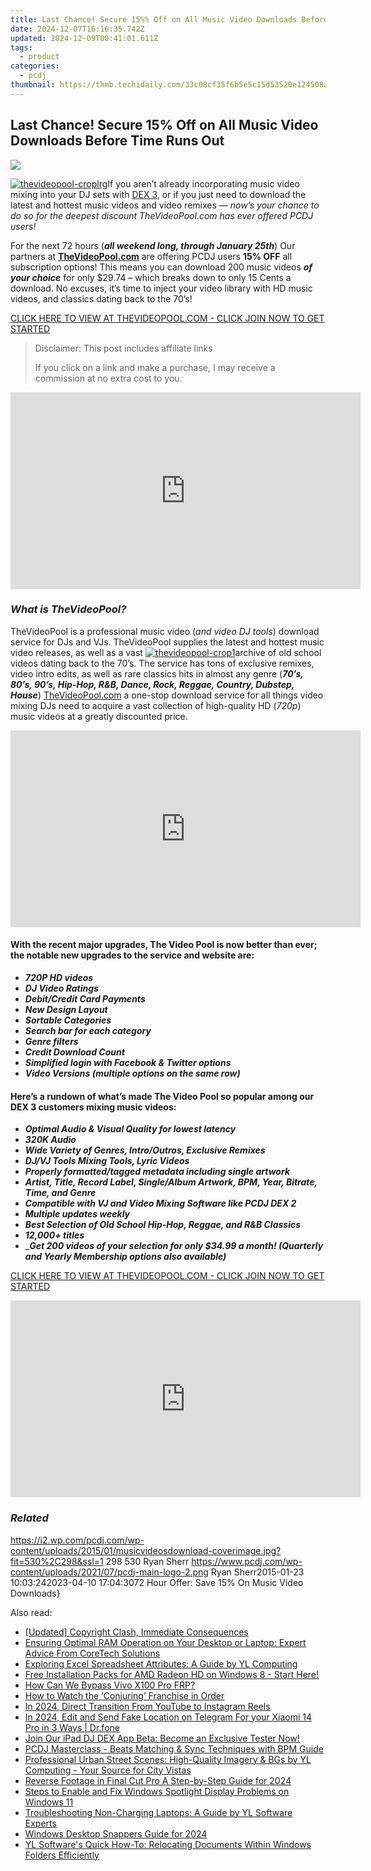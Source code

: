 ```yaml
---
title: Last Chance! Secure 15%% Off on All Music Video Downloads Before Time Runs Out
date: 2024-12-07T16:16:35.742Z
updated: 2024-12-09T00:41:01.611Z
tags:
  - product
categories:
  - pcdj
thumbnail: https://thmb.techidaily.com/33c08cf35f6b5e5c15d53520e124508a521ab9ce21cadff2a0841b9ab0ad5414.jpg
---
```


## Last Chance! Secure 15% Off on All Music Video Downloads Before Time Runs Out

[![](https://i2.wp.com/pcdj.com/wp-content/uploads/2015/01/musicvideosdownload-coverimage.jpg?resize=530%2C298&ssl=1)](https://i2.wp.com/pcdj.com/wp-content/uploads/2015/01/musicvideosdownload-coverimage.jpg?fit=530%2C298&ssl=1 "musicvideosdownload-coverimage")

[![thevideopool-croplrg](https://i0.wp.com/www.pcdj.com/wp-content/uploads/2014/07/thevideopool-croplrg-300x153.jpg?resize=300%2C153&ssl=1)](https://i0.wp.com/www.pcdj.com/wp-content/uploads/2014/07/thevideopool-croplrg.jpg?ssl=1)If you aren’t already incorporating music video mixing into your DJ sets with [DEX 3](https://tools.techidaily.com/pcdj/products/), or if you just need to download the latest and hottest music videos and video remixes — _now’s your chance to do so for the deepest discount TheVideoPool.com has ever offered PCDJ users!_

For the next 72 hours (**_all weekend long, through January 25th_**) Our partners at **[TheVideoPool.com](http://www.thevideopool.com/?ap%5Fid=PCDJ)** are offering PCDJ users **15% OFF** all subscription options! This means you can download 200 music videos **_of your choice_** for only $29.74 – which breaks down to only 15 Cents a download. No excuses, it’s time to inject your video library with HD music videos, and classics dating back to the 70’s!

[CLICK HERE TO VIEW AT THEVIDEOPOOL.COM - CLICK JOIN NOW TO GET STARTED](http://www.thevideopool.com/?ap%5Fid=PCDJ)

>  Disclaimer: This post includes affiliate links
>
>  If you click on a link and make a purchase, I may receive a commission at no extra cost to you.
>

<!-- affiliate ads begin -->
<iframe width="560" height="315" src="https://www.youtube.com/embed/sn2STvYRVb8?si=Z-XhJJ1Mc-Em5Kqy" title="YouTube video player" frameborder="0" allow="accelerometer; autoplay; clipboard-write; encrypted-media; gyroscope; picture-in-picture; web-share" referrerpolicy="strict-origin-when-cross-origin" allowfullscreen></iframe>
<!-- affiliate ads end -->

### _What is TheVideoPool?_

TheVideoPool is a professional music video (_and video DJ tools_) download service for DJs and VJs. TheVideoPool supplies the latest and hottest music video releases, as well as a vast [![thevideopool-crop1](https://i0.wp.com/www.pcdj.com/wp-content/uploads/2014/07/thevideopool-crop1-300x300.jpg?resize=300%2C300&ssl=1)](https://i1.wp.com/www.pcdj.com/wp-content/uploads/2014/07/thevideopool-crop1.jpg?ssl=1)archive of old school videos dating back to the 70’s. The service has tons of exclusive remixes, video intro edits, as well as rare classics hits in almost any genre (**_70’s, 80’s, 90’s, Hip-Hop, R&B, Dance, Rock, Reggae, Country, Dubstep, House_**) [TheVideoPool.com](http://www.thevideopool.com/?ap%5Fid=PCDJ) a one-stop download service for all things video mixing DJs need to acquire a vast collection of high-quality HD (_720p_) music videos at a greatly discounted price. 

<!-- affiliate ads begin -->
<iframe width="560" height="315" src="https://www.youtube.com/embed/OFDHJnZLwTA?si=WThcb2h76AnZDzcQ" title="YouTube video player" frameborder="0" allow="accelerometer; autoplay; clipboard-write; encrypted-media; gyroscope; picture-in-picture; web-share" referrerpolicy="strict-origin-when-cross-origin" allowfullscreen></iframe>
<!-- affiliate ads end -->

#### With the recent major upgrades, The Video Pool is now better than ever; the notable new upgrades to the service and website are:

* _**720P HD videos**_
* _**DJ Video Ratings**_
* _**Debit/Credit Card Payments**_
* _**New Design Layout**_
* _**Sortable Categories**_
* _**Search bar for each category**_
* _**Genre filters**_
* _**Credit Download Count**_
* _**Simplified login with Facebook & Twitter options**_
* _**Video Versions (multiple options on the same row)**_

#### Here’s a rundown of what’s made The Video Pool so popular among our DEX 3 customers mixing music videos:

* _**Optimal Audio & Visual Quality for lowest latency**_
* _**320K Audio**_
* _**Wide Variety of Genres, Intro/Outros, Exclusive Remixes**_
* _**DJ/VJ Tools Mixing Tools, Lyric Videos**_
* _**Properly formatted/tagged metadata including single artwork**_
* _**Artist, Title, Record Label, Single/Album Artwork, BPM, Year, Bitrate, Time, and Genre**_
* _**Compatible with VJ and Video Mixing Software like PCDJ DEX 2**_
* _**Multiple updates weekly**_
* _**Best Selection of Old School Hip-Hop, Reggae, and R&B Classics**_
* _**12,000+ titles**_
* __**Get 200 videos of your selection for only $34.99 a month! (Quarterly and Yearly Membership options also available)**_

[CLICK HERE TO VIEW AT THEVIDEOPOOL.COM - CLICK JOIN NOW TO GET STARTED](http://www.thevideopool.com/?ap%5Fid=PCDJ)

<!-- affiliate ads begin -->
<iframe width="560" height="315" src="https://www.youtube.com/embed/jjGL9wFdlbo?si=Vb1JgZqRXNc03UGG" title="YouTube video player" frameborder="0" allow="accelerometer; autoplay; clipboard-write; encrypted-media; gyroscope; picture-in-picture; web-share" referrerpolicy="strict-origin-when-cross-origin" allowfullscreen></iframe>
<!-- affiliate ads end -->

### _Related_

https://i2.wp.com/pcdj.com/wp-content/uploads/2015/01/musicvideosdownload-coverimage.jpg?fit=530%2C298&ssl=1 298 530 Ryan Sherr https://www.pcdj.com/wp-content/uploads/2021/07/pcdj-main-logo-2.png Ryan Sherr2015-01-23 10:03:242023-04-10 17:04:3072 Hour Offer: Save 15% On Music Video Downloads}

<ins class="adsbygoogle"
     style="display:block"
     data-ad-format="autorelaxed"
     data-ad-client="ca-pub-7571918770474297"
     data-ad-slot="1223367746"></ins>

<ins class="adsbygoogle"
     style="display:block"
     data-ad-client="ca-pub-7571918770474297"
     data-ad-slot="8358498916"
     data-ad-format="auto"
     data-full-width-responsive="true"></ins>

<span class="atpl-alsoreadstyle">Also read:</span>
<div><ul>
<li><a href="https://facebook-video-files.techidaily.com/updated-copyright-clash-immediate-consequences/"><u>[Updated] Copyright Clash, Immediate Consequences</u></a></li>
<li><a href="https://win-cloud.techidaily.com/ensuring-optimal-ram-operation-on-your-desktop-or-laptop-expert-advice-from-coretech-solutions/"><u>Ensuring Optimal RAM Operation on Your Desktop or Laptop: Expert Advice From CoreTech Solutions</u></a></li>
<li><a href="https://win-cloud.techidaily.com/exploring-excel-spreadsheet-attributes-a-guide-by-yl-computing/"><u>Exploring Excel Spreadsheet Attributes: A Guide by YL Computing</u></a></li>
<li><a href="https://win-amazing.techidaily.com/1722974713615-free-installation-packs-for-amd-radeon-hd-on-windows-8-start-here/"><u>Free Installation Packs for AMD Radeon HD on Windows 8 - Start Here!</u></a></li>
<li><a href="https://bypass-frp.techidaily.com/how-can-we-bypass-vivo-x100-pro-frp-by-drfone-android/"><u>How Can We Bypass Vivo X100 Pro FRP?</u></a></li>
<li><a href="https://techtrends.techidaily.com/how-to-watch-the-conjuring-franchise-in-order/"><u>How to Watch the ‘Conjuring’ Franchise in Order</u></a></li>
<li><a href="https://youtube-zero.techidaily.com/24-direct-transition-from-youtube-to-instagram-reels/"><u>In 2024, Direct Transition From YouTube to Instagram Reels</u></a></li>
<li><a href="https://location-social.techidaily.com/in-2024-edit-and-send-fake-location-on-telegram-for-your-xiaomi-14-pro-in-3-ways-drfone-by-drfone-virtual-android/"><u>In 2024, Edit and Send Fake Location on Telegram For your Xiaomi 14 Pro in 3 Ways | Dr.fone</u></a></li>
<li><a href="https://win-cloud.techidaily.com/join-our-ipad-dj-dex-app-beta-become-an-exclusive-tester-now/"><u>Join Our iPad DJ DEX App Beta: Become an Exclusive Tester Now!</u></a></li>
<li><a href="https://win-cloud.techidaily.com/pcdj-masterclass-beats-matching-and-sync-techniques-with-bpm-guide/"><u>PCDJ Masterclass - Beats Matching & Sync Techniques with BPM Guide</u></a></li>
<li><a href="https://win-cloud.techidaily.com/professional-urban-street-scenes-high-quality-imagery-and-bgs-by-yl-computing-your-source-for-city-vistas/"><u>Professional Urban Street Scenes: High-Quality Imagery & BGs by YL Computing - Your Source for City Vistas</u></a></li>
<li><a href="https://smart-video-editing.techidaily.com/reverse-footage-in-final-cut-pro-a-step-by-step-guide-for-2024/"><u>Reverse Footage in Final Cut Pro A Step-by-Step Guide for 2024</u></a></li>
<li><a href="https://win-blog.techidaily.com/steps-to-enable-and-fix-windows-spotlight-display-problems-on-windows-11/"><u>Steps to Enable and Fix Windows Spotlight Display Problems on Windows 11</u></a></li>
<li><a href="https://win-cloud.techidaily.com/troubleshooting-non-charging-laptops-a-guide-by-yl-software-experts/"><u>Troubleshooting Non-Charging Laptops: A Guide by YL Software Experts</u></a></li>
<li><a href="https://video-capture.techidaily.com/windows-desktop-snappers-guide-for-2024/"><u>Windows Desktop Snappers Guide for 2024</u></a></li>
<li><a href="https://win-cloud.techidaily.com/yl-softwares-quick-how-to-relocating-documents-within-windows-folders-efficiently/"><u>YL Software's Quick How-To: Relocating Documents Within Windows Folders Efficiently</u></a></li>
</ul></div>

